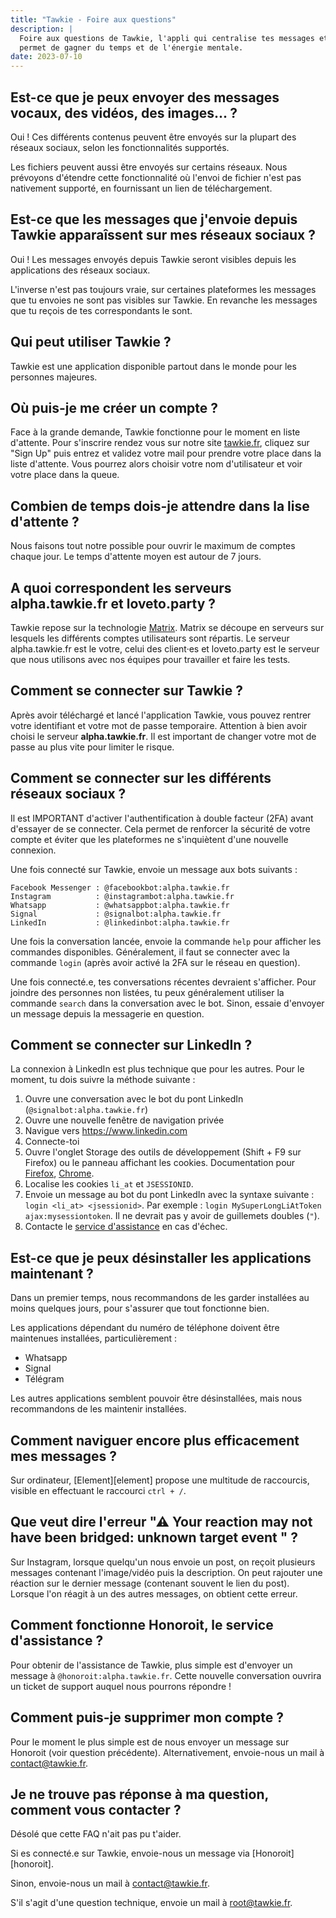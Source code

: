```yaml
---
title: "Tawkie - Foire aux questions"
description: |
  Foire aux questions de Tawkie, l'appli qui centralise tes messages et te
  permet de gagner du temps et de l'énergie mentale.
date: 2023-07-10
---
```



## Est-ce que je peux envoyer des messages vocaux, des vidéos, des images... ?

Oui ! Ces différents contenus peuvent être envoyés sur la plupart des réseaux
sociaux, selon les fonctionnalités supportés.

Les fichiers peuvent aussi être envoyés sur certains réseaux. Nous prévoyons
d'étendre cette fonctionnalité où l'envoi de fichier n'est pas nativement
supporté, en fournissant un lien de téléchargement.


## Est-ce que les messages que j'envoie depuis Tawkie apparaîssent sur mes réseaux sociaux ?

Oui ! Les messages envoyés depuis Tawkie seront visibles depuis les applications
des réseaux sociaux.

L'inverse n'est pas toujours vraie, sur certaines plateformes les messages que
tu envoies ne sont pas visibles sur Tawkie. En revanche les messages que tu
reçois de tes correspondants le sont.


## Qui peut utiliser Tawkie ?

Tawkie est une application disponible partout dans le monde pour les personnes majeures.

## Où puis-je me créer un compte ?

Face à la grande demande, Tawkie fonctionne pour le moment en liste d'attente. Pour s'inscrire rendez vous sur notre site [tawkie.fr][tawkie], cliquez sur "Sign Up" puis entrez et validez votre mail pour prendre votre place dans la liste d'attente. Vous pourrez alors choisir votre nom d'utilisateur et voir votre place dans la queue.

## Combien de temps dois-je attendre dans la lise d'attente ?

Nous faisons tout notre possible pour ouvrir le maximum de comptes chaque jour. Le temps d'attente moyen est autour de 7 jours. 

[tawkie]: https://www.tawkie.fr


## A quoi correspondent les serveurs alpha.tawkie.fr et loveto.party ?

Tawkie repose sur la technologie [Matrix][matrix]. Matrix se découpe en serveurs sur lesquels les différents comptes utilisateurs sont répartis. Le serveur alpha.tawkie.fr est le votre, celui des client·es et loveto.party est le serveur que nous utilisons avec nos équipes pour travailler et faire les tests. 

[matrix]: https://matrix.org/
[matrix-clients]: https://matrix.org/ecosystem/clients/


## Comment se connecter sur Tawkie ?

Après avoir téléchargé et lancé l'application Tawkie, vous pouvez rentrer votre identifiant et votre mot de passe temporaire. Attention à bien avoir choisi le serveur **alpha.tawkie.fr**.
Il est important de changer votre mot de passe au plus vite pour limiter le risque.

## Comment se connecter sur les différents réseaux sociaux ?

Il est IMPORTANT d'activer l'authentification à double facteur (2FA) avant
d'essayer de se connecter. Cela permet de renforcer la sécurité de votre compte
et éviter que les plateformes ne s'inquiètent d'une nouvelle connexion.

Une fois connecté sur Tawkie, envoie un message aux bots suivants :

```
Facebook Messenger : @facebookbot:alpha.tawkie.fr
Instagram          : @instagrambot:alpha.tawkie.fr
Whatsapp           : @whatsappbot:alpha.tawkie.fr
Signal             : @signalbot:alpha.tawkie.fr
LinkedIn           : @linkedinbot:alpha.tawkie.fr
```

Une fois la conversation lancée, envoie la commande `help` pour afficher les
commandes disponibles. Généralement, il faut se connecter avec la commande
`login` (après avoir activé la 2FA sur le réseau en question).

Une fois connecté.e, tes conversations récentes devraient s'afficher. Pour
joindre des personnes non listées, tu peux généralement utiliser la commande
`search` dans la conversation avec le bot. Sinon, essaie d'envoyer un message
depuis la messagerie en question.


## Comment se connecter sur LinkedIn ?

La connexion à LinkedIn est plus technique que pour les autres. Pour le moment, tu dois suivre la méthode suivante :

1. Ouvre une conversation avec le bot du pont LinkedIn
   (`@signalbot:alpha.tawkie.fr`)
2. Ouvre une nouvelle fenêtre de navigation privée
3. Navigue vers https://www.linkedin.com
4. Connecte-toi
5. Ouvre l'onglet Storage des outils de développement (Shift + F9 sur Firefox)
   ou le panneau affichant les cookies. Documentation pour
   [Firefox][cookies-firefox], [Chrome][cookies-chrome].
6. Localise les cookies `li_at` et `JSESSIONID`.
7. Envoie un message au bot du pont LinkedIn avec la syntaxe suivante : `login
   <li_at> <jsessionid>`. Par exemple : `login MySuperLongLiAtToken
   ajax:mysessiontoken`. Il ne devrait pas y avoir de guillemets doubles (`"`).
8. Contacte le [service d'assistance][helpdesk] en cas d'échec.

[cookies-firefox]: https://firefox-source-docs.mozilla.org/devtools-user/storage_inspector/index.html
[cookies-chrome]: https://developer.chrome.com/docs/devtools/application/cookies/
[helpdesk]: #comment-fonctionne-honoroit-le-service-de-dépannage-


## Est-ce que je peux désinstaller les applications maintenant ?

Dans un premier temps, nous recommandons de les garder installées au moins
quelques jours, pour s'assurer que tout fonctionne bien.

Les applications dépendant du numéro de téléphone doivent être maintenues
installées, particulièrement :
- Whatsapp
- Signal
- Télégram

Les autres applications semblent pouvoir être désinstallées, mais nous
recommandons de les maintenir installées.


## Comment naviguer encore plus efficacement mes messages ?

Sur ordinateur, [Element][element] propose une multitude de raccourcis, visible
en effectuant le raccourci `ctrl + /`.

## Que veut dire l'erreur "⚠ Your reaction may not have been bridged: unknown target event " ?

Sur Instagram, lorsque quelqu'un nous envoie un post, on reçoit plusieurs
messages contenant l'image/vidéo puis la description. On peut rajouter une
réaction sur le dernier message (contenant souvent le lien du post). Lorsque
l'on réagit à un des autres messages, on obtient cette erreur.

## Comment fonctionne Honoroit, le service d'assistance ?

Pour obtenir de l'assistance de Tawkie, plus simple est d'envoyer un message à
`@honoroit:alpha.tawkie.fr`. Cette nouvelle conversation ouvrira un ticket de
support auquel nous pourrons répondre !

## Comment puis-je supprimer mon compte ?

Pour le moment le plus simple est de nous envoyer un message sur Honoroit (voir question
précédente). Alternativement, envoie-nous un mail à [contact@tawkie.fr](mailto:contact@tawkie.fr).

## Je ne trouve pas réponse à ma question, comment vous contacter ?

Désolé que cette FAQ n'ait pas pu t'aider.

Si es connecté.e sur Tawkie, envoie-nous un message via
[Honoroit][honoroit].

Sinon, envoie-nous un mail à [contact@tawkie.fr](mailto:contact@tawkie.fr).

S'il s'agit d'une question technique, envoie un mail à [root@tawkie.fr](mailto:root@tawkie.fr).
